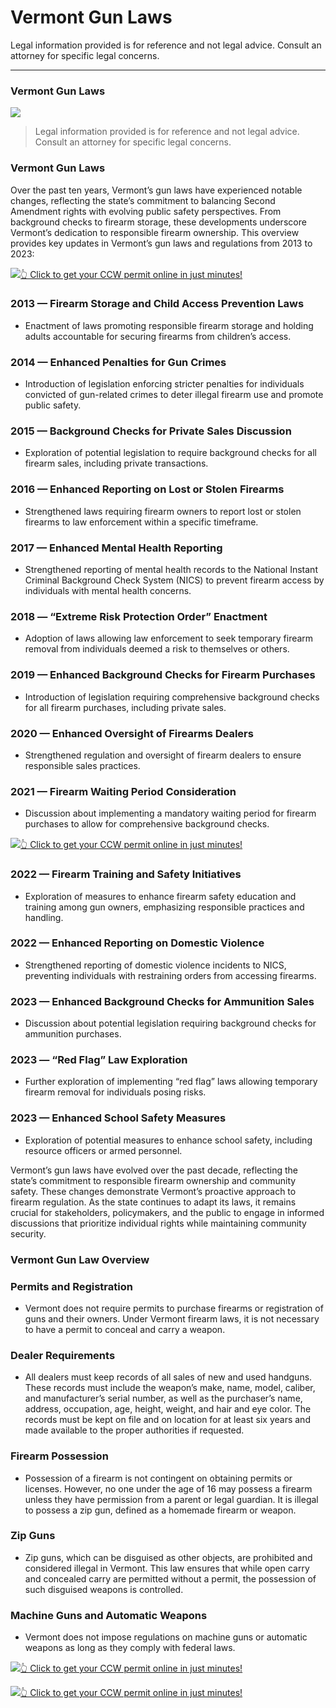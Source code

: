 # Vermont Gun Laws

Legal information provided is for reference and not legal advice. Consult an attorney for specific legal concerns. 

* * *

### Vermont Gun Laws

![](https://cdn-images-1.medium.com/max/1200/1*MP9ERo1ezQxbqfsZ2-1JwQ.png)

> Legal information provided is for reference and not legal advice. Consult an attorney for specific legal concerns.

### Vermont Gun Laws

Over the past ten years, Vermont’s gun laws have experienced notable changes, reflecting the state’s commitment to balancing Second Amendment rights with evolving public safety perspectives. From background checks to firearm storage, these developments underscore Vermont’s dedication to responsible firearm ownership. This overview provides key updates in Vermont’s gun laws and regulations from 2013 to 2023:

[![](https://cdn-images-1.medium.com/max/1200/1*aCmvRhaa5Xjz4zDZxHzAjg.png)](https://sndn.toserp.ly/ccw)[👆 Click to get your CCW permit online in just minutes!](https://sndn.toserp.ly/ccw)

### 2013 — Firearm Storage and Child Access Prevention Laws

  * Enactment of laws promoting responsible firearm storage and holding adults accountable for securing firearms from children’s access.



### 2014 — Enhanced Penalties for Gun Crimes

  * Introduction of legislation enforcing stricter penalties for individuals convicted of gun-related crimes to deter illegal firearm use and promote public safety.



### 2015 — Background Checks for Private Sales Discussion

  * Exploration of potential legislation to require background checks for all firearm sales, including private transactions.



### 2016 — Enhanced Reporting on Lost or Stolen Firearms

  * Strengthened laws requiring firearm owners to report lost or stolen firearms to law enforcement within a specific timeframe.



### 2017 — Enhanced Mental Health Reporting

  * Strengthened reporting of mental health records to the National Instant Criminal Background Check System (NICS) to prevent firearm access by individuals with mental health concerns.



### 2018 — “Extreme Risk Protection Order” Enactment

  * Adoption of laws allowing law enforcement to seek temporary firearm removal from individuals deemed a risk to themselves or others.



### 2019 — Enhanced Background Checks for Firearm Purchases

  * Introduction of legislation requiring comprehensive background checks for all firearm purchases, including private sales.



### 2020 — Enhanced Oversight of Firearms Dealers

  * Strengthened regulation and oversight of firearm dealers to ensure responsible sales practices.



### 2021 — Firearm Waiting Period Consideration

  * Discussion about implementing a mandatory waiting period for firearm purchases to allow for comprehensive background checks.


[![](https://cdn-images-1.medium.com/max/1200/1*TMCVgNoKp2NAtvLSAMkaJg.png)](https://sndn.toserp.ly/ccw)[👆 Click to get your CCW permit online in just minutes!](https://sndn.toserp.ly/ccw)

### 2022 — Firearm Training and Safety Initiatives

  * Exploration of measures to enhance firearm safety education and training among gun owners, emphasizing responsible practices and handling.



### 2022 — Enhanced Reporting on Domestic Violence

  * Strengthened reporting of domestic violence incidents to NICS, preventing individuals with restraining orders from accessing firearms.



### 2023 — Enhanced Background Checks for Ammunition Sales

  * Discussion about potential legislation requiring background checks for ammunition purchases.



### 2023 — “Red Flag” Law Exploration

  * Further exploration of implementing “red flag” laws allowing temporary firearm removal for individuals posing risks.



### 2023 — Enhanced School Safety Measures

  * Exploration of potential measures to enhance school safety, including resource officers or armed personnel.



Vermont’s gun laws have evolved over the past decade, reflecting the state’s commitment to responsible firearm ownership and community safety. These changes demonstrate Vermont’s proactive approach to firearm regulation. As the state continues to adapt its laws, it remains crucial for stakeholders, policymakers, and the public to engage in informed discussions that prioritize individual rights while maintaining community security.

### Vermont Gun Law Overview

### Permits and Registration

  * Vermont does not require permits to purchase firearms or registration of guns and their owners. Under Vermont firearm laws, it is not necessary to have a permit to conceal and carry a weapon.



### Dealer Requirements

  * All dealers must keep records of all sales of new and used handguns. These records must include the weapon’s make, name, model, caliber, and manufacturer’s serial number, as well as the purchaser’s name, address, occupation, age, height, weight, and hair and eye color. The records must be kept on file and on location for at least six years and made available to the proper authorities if requested.



### Firearm Possession

  * Possession of a firearm is not contingent on obtaining permits or licenses. However, no one under the age of 16 may possess a firearm unless they have permission from a parent or legal guardian. It is illegal to possess a zip gun, defined as a homemade firearm or weapon.



### Zip Guns

  * Zip guns, which can be disguised as other objects, are prohibited and considered illegal in Vermont. This law ensures that while open carry and concealed carry are permitted without a permit, the possession of such disguised weapons is controlled.



### Machine Guns and Automatic Weapons

  * Vermont does not impose regulations on machine guns or automatic weapons as long as they comply with federal laws.


[![](https://cdn-images-1.medium.com/max/1200/1*UmVcdbz7GlGdNVJMx2tkag.png)](https://sndn.toserp.ly/ccw)[👆 Click to get your CCW permit online in just minutes!](https://sndn.toserp.ly/ccw)

[![](https://cdn-images-1.medium.com/max/2560/1*aCmvRhaa5Xjz4zDZxHzAjg.png)](https://sndn.toserp.ly/ccw)[👆 Click to get your CCW permit online in just minutes!](https://sndn.toserp.ly/ccw)

